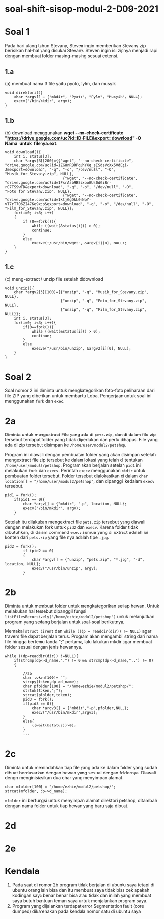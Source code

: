# soal-shift-sisop-modul-2-D09-2021
# Soal 1
Pada hari ulang tahun Stevany, Steven ingin memberikan Stevany zip berisikan hal-hal yang disukai Stevany. Steven ingin isi zipnya menjadi rapi dengan membuat folder masing-masing sesuai extensi.

## 1.a
(a) membuat nama 3 file yaitu pyoto, fylm, dan musyik 
```
void direktori(){
    char *argv[] = {"mkdir", "Pyoto", "Fylm", "Musyik", NULL};
    execv("/bin/mkdir", argv); 
}
```

## 1.b
(b) download menggunakan **wget --no-check-certificate "https://drive.google.com/uc?id=ID-FILE&export=download" -O Nama_untuk_filenya.ext**. 
```
void download(){
    int i, status[3];
    char *argv[3][200]={{"wget", "--no-check-certificate", "drive.google.com/uc?id=1ZG8nRBRPquhYXq_sISdsVcXx5VdEgi-J&export=download", "-q", "-o", "/dev/null", "-O", "Musik_for_Stevany.zip", NULL},
                          {"wget", "--no-check-certificate", "drive.google.com/uc?id=1FsrAzb9B5ixooGUs0dGiBr-rC7TS9wTD&export=download", "-q", "-o", "/dev/null", "-O", "Foto_for_Stevany.zip", NULL},
                          {"wget", "--no-check-certificate", "drive.google.com/uc?id=1ktjGgDkL0nNpY-vT7rT7O6ZI47Ke9xcp&export=download", "-q", "-o", "/dev/null", "-O", "Film_for_Stevany.zip", NULL}};                      
    for(i=0; i<3; i++)
    {
        if (0==fork()){
            while ((wait(&status[i])) > 0);
            continue;
        }
        else        
            execve("/usr/bin/wget", &argv[i][0], NULL);
    }
}
```

## 1.c
(c) meng-extract / unzip file setelah didownload 
```
void unzip(){
    char *argv2[3][100]={{"unzip", "-q", "Musik_for_Stevany.zip", NULL},
                         {"unzip", "-q", "Foto_for_Stevany.zip", NULL},
                         {"unzip", "-q", "Film_for_Stevany.zip", NULL}};
    int i, status[3];
    for(i=0; i<3; i++){
        if(0==fork()){
            while ((wait(&status[i])) > 0);
            continue;
        }
        else
            execve("/usr/bin/unzip", &argv2[i][0], NULL);              
    }
}
```
# Soal 2
Soal nomor 2 ini diminta untuk mengkategorikan foto-foto peliharaan dari file ZIP yang diberikan untuk membantu Loba. Pengerjaan untuk soal ini menggunakan `fork` dan `exec`. 

# 2a
Diminta untuk mengextract File yang ada di `pets.zip`, dan di dalam file zip tersebut terdapat folder yang tidak diperlukan dan perlu dihapus. File yang ada di zip tersebut disimpan ke `/home/user/modul2/petshop`. 

Program ini diawali dengan pembuatan folder yang akan disimpan setelah mengextract file zip tersebut ke dalam lokasi yang telah di tentukan `/home/user/modul2/petshop`. Program akan berjalan setelah `pid1` ini melakukan `fork` dan `execv`. Perintah `execv` menggunakan `mkdir` untuk pembuatan folder tersebut. Folder tersebut dialokasikan di dalam `char location[] = "/home/user/modul2/petshop"`, dan dipanggil kedalam `execv` tersebut.

```
pid1 = fork();
    if(pid1 == 0){
        char *argv[] = {"mkdir", "-p", location, NULL};
        execv("/bin/mkdir", argv);
    }
```

Setelah itu dilakukan mengextract file `pets.zip` tersebut yang diawali dengan melakukan fork untuk `pid2` dan `execv`. Karena folder tidak dibutuhkan, di dalam command `execv` semua yang di extract adalah isi konten dari `pets.zip` yang file nya adalah tipe `.jpg`. 

```
pid2 = fork();
        if (pid2 == 0)
        {
            char *argv[] = {"unzip", "pets.zip", "*.jpg", "-d", location, NULL};
            execv("/usr/bin/unzip", argv);
        }
```


# 2b
Diminta untuk membuat folder untuk mengkategorikan setiap hewan. Untuk melakukan hal tersebut dipanggil fungsi `listFilesRecursively("/home/ezhie/modul2/petshop")` untuk melanjutkan program yang sedang berjalan untuk soal-soal berikutnya.


Memakai `struct dirent` dan `while ((dp = readdir(dir)) != NULL)` agar travers file dapat berjalan terus. Program akan mengambil string dari nama file hingga bertemu tanda ";" pertama, lalu lakukan mkdir agar membuat folder sesuai dengan jenis hewannya.

```
while ((dp=readdir(dir)) !=NULL){
	if(strcmp(dp->d_name,".") != 0 && strcmp(dp->d_name,"..") != 0)
    {
    
  	    //2b
        char token[100]= "";
        strcpy(token,dp->d_name);
        char pfolder[100] = "/home/ezhie/modul2/petshop/";
        strtok(token,";");
        strcat(pfolder,token);
        pid3 = fork();
        if(pid3 == 0){
            char *argv3[] = {"mkdir","-p",pfolder,NULL};
            execv("/usr/bin/mkdir",argv3);
        }
        else{
            ((wait(&status))>0);
        }   
        ...
```

# 2c
Diminta untuk memindahkan tiap file yang ada ke dalam folder yang sudah dibuat berdasarkan dengan hewan yang sesuai dengan foldernya. Diawali dengn menginisiasikan dua char yang menyimpan alamat.

```
char mfolder[100] = "/home/ezhie/modul2/petshop/";
strcat(mfolder, dp->d_name);
```
`mfolder` ini berfungsi untuk menyimpan alamat direktori petshop, ditambah dengan nama folder untuk tiap hewan yang baru saja dibuat.



# 2d

# 2e

# Kendala 
1. Pada saat di nomor 2b program tidak berjalan di ubuntu saya tetapi di ubuntu orang lain bisa dan itu membuat saya tidak bisa cek apakah kodingan saya benar benar bisa atau tidak dan inilah yang membuat saya butuh bantuan teman saya untuk menjalankan program saya.
2. Program yang dijalankan terdapat error Segmentation fault (core dumped) dikarenakan pada kendala nomor satu di ubuntu saya
